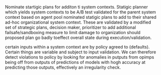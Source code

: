 Nominate startigic plans for additon ti system contexts. Statigic planner which yields system contexts to be A/B test validated for the parent system context based on agent pool nominated statigic plans to add to their shared ad-hoc organizational system context. These are validated by a modified set of strategic plans, decision maker, prioritizer  to add additional failsafe/sandboxing measure to limit damage to organization should proposed plan go badly toeffect overall state during execution/validation.

certain inputs within a system context are by policy agreed to (defaults). Certain things are variable and subject to input validation. We can therefore detect violations to policy by looking for anomalies in putputs from opimps being off from outputs of predictions of models with hogh accuracy at predicting those outputs, effectively an irregularity check. 